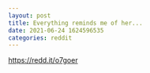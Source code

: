 ```yaml
--- 
layout: post 
title: Everything reminds me of her... 
date: 2021-06-24 1624596535 
categories: reddit 
--- 
```

https://redd.it/o7goer